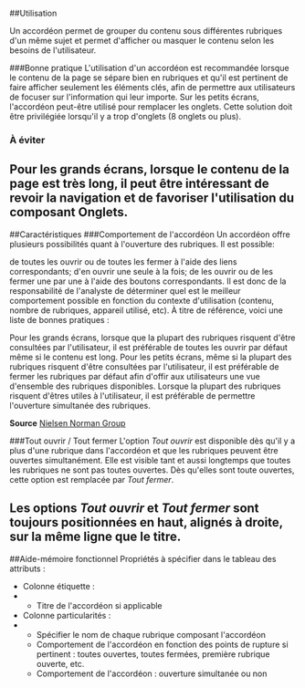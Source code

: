 ##Utilisation

Un accordéon permet de grouper du contenu sous différentes rubriques d'un même sujet et permet d'afficher ou masquer le contenu selon les besoins de l'utilisateur.

###Bonne pratique
L'utilisation d'un accordéon est recommandée lorsque le contenu de la page se sépare bien en rubriques et qu'il est pertinent de faire afficher seulement les éléments clés, afin de permettre aux utilisateurs de focuser sur l'information qui leur importe. Sur les petits écrans, l'accordéon peut-être utilisé pour remplacer les onglets. Cette solution doit être privilégiée lorsqu'il y a trop d'onglets (8 onglets ou plus).

### À éviter
Pour les grands écrans, lorsque le contenu de la page est très long, il peut être intéressant de revoir la navigation et de favoriser l'utilisation du composant Onglets.
---

##Caractéristiques
###Comportement de l'accordéon
Un accordéon offre plusieurs possibilités quant à l'ouverture des rubriques. Il est possible:

de toutes les ouvrir ou de toutes les fermer à l'aide des liens correspondants;
d'en ouvrir une seule à la fois;
de les ouvrir ou de les fermer une par une à l'aide des boutons correspondants.
Il est donc de la responsabilité de l'analyste de déterminer quel est le meilleur comportement possible en fonction du contexte d'utilisation (contenu, nombre de rubriques, appareil utilisé, etc). À titre de référence, voici une liste de bonnes pratiques :

Pour les grands écrans, lorsque que la plupart des rubriques risquent d'être consultées par l'utilisateur, il est préférable de toutes les ouvrir par défaut même si le contenu est long.
Pour les petits écrans, même si la plupart des rubriques risquent d'être consultées par l'utilisateur, il est préférable de fermer les rubriques par défaut afin d'offir aux utilisateurs une vue d'ensemble des rubriques disponibles.
Lorsque la plupart des rubriques risquent d'êtres utiles à l'utilisateur, il est préférable de permettre l'ouverture simultanée des rubriques.

**Source**
<a href="http://www.nngroup.com/articles/accordions-complex-content/">Nielsen Norman Group</a>

###Tout ouvrir / Tout fermer
L'option *Tout ouvrir* est disponible dès qu'il y a plus d'une rubrique dans l'accordéon et que les rubriques peuvent être ouvertes simultanément. Elle est visible tant et aussi longtemps que toutes les rubriques ne sont pas toutes ouvertes. Dès qu'elles sont toute ouvertes, cette option est remplacée par *Tout fermer*.

Les options *Tout ouvrir* et *Tout fermer* sont toujours positionnées en haut, alignés à droite, sur la même ligne que le titre.
---

##Aide-mémoire fonctionnel
Propriétés à spécifier dans le tableau des attributs :
<ul class="m-u--bullet-list">
    <li>Colonne étiquette :</li>
    <li>
        <ul>
            <li>Titre de l'accordéon si applicable</li>
        </ul>
    </li>
    <li>Colonne particularités :</li>
    <li>
        <ul>
            <li>Spécifier le nom de chaque rubrique composant l'accordéon</li>
            <li>Comportement de l'accordéon en fonction des points de rupture si pertinent : toutes ouvertes, toutes fermées, première rubrique ouverte, etc.</li>
            <li>Comportement de l'accordéon : ouverture simultanée ou non</li>
        </ul>
    </li>
</ul>